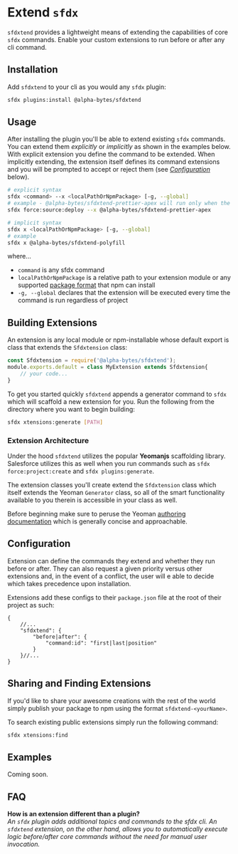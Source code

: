 # Extend `sfdx`

`sfdxtend` provides a lightweight means of extending the capabilities of core `sfdx` commands. Enable your custom extensions to run before or after any cli command.

## Installation
Add `sfdxtend` to your cli as you would any `sfdx` plugin:

```sh
sfdx plugins:install @alpha-bytes/sfdxtend
```

## Usage
After installing the plugin you'll be able to extend existing `sfdx` commands. You can extend them _explicitly_ or _implicitly_ as shown in the examples below. With explicit extension you define the command to be extended. When implicitly extending, the extension itself defines its command extensions and you will be prompted to accept or reject them (see _[Configuration](#configuration)_ below).

```sh
# explicit syntax
sfdx <command> --x <localPathOrNpmPackage> [-g, --global]
# example - @alpha-bytes/sfdxtend-prettier-apex will run only when the command is executed in the current *project* (unless added globally separately)
sfdx force:source:deploy --x @alpha-bytes/sfdxtend-prettier-apex

# implicit syntax
sfdx x <localPathOrNpmPackage> [-g, --global]
# example
sfdx x @alpha-bytes/sfdxtend-polyfill
```

where...
- `command` is any sfdx command
- `localPathOrNpmPackage` is a relative path to your extension module or any supported <a href="https://docs.npmjs.com/about-packages-and-modules" target="_blank">package format</a> that npm can install
- `-g, --global` declares that the extension will be executed every time the command is run regardless of project

## Building Extensions
An extension is any local module or npm-installable whose default export is class that extends the `Sfdxtension` class: 

```js
const Sfdxtension = require('@alpha-bytes/sfdxtend');
module.exports.default = class MyExtension extends Sfdxtension{
    // your code...
}
```

To get you started quickly `sfdxtend` appends a generator command to `sfdx` which will scaffold a new extension for you. Run the following from the directory where you want to begin building:

```sh
sfdx xtensions:generate [PATH]
```

### Extension Architecture
Under the hood `sfdxtend` utilizes the popular **Yeomanjs** scaffolding library. Salesforce utilizes this as well when you run commands such as `sfdx force:project:create` and `sfdx plugins:generate`.

The extension classes you'll create extend the `Sfdxtension` class which itself extends the Yeoman `Generator` class, so all of the smart functionality available to you therein is accessible in your class as well.

Before beginning make sure to peruse the Yeoman <a href="https://yeoman.io/authoring/index.html" target="_blank">authoring documentation</a> which is generally concise and approachable.

## Configuration
Extension can define the commands they extend and whether they run before or after. They can also request a given priority versus other extensions and, in the event of a conflict, the user will e able to decide which takes precedence upon installation. 

Extensions add these configs to their `package.json` file at the root of their project as such: 

```jsonc
{
    //...
    "sfdxtend": {
        "before|after": {
            "command:id": "first|last|position"
        }
    }//...
}

```

## Sharing and Finding Extensions
If you'd like to share your awesome creations with the rest of the world simply publish your package to npm using the format `sfdxtend-<yourName>`.

To search existing public extensions simply run the following command: 

```sh
sfdx xtensions:find
```

<!-- ### Community Extensions -->

## Examples

Coming soon.

## FAQ

**How is an extension different than a plugin?**\
_An `sfdx` plugin adds additional topics and commands to the sfdx cli. An `sfdxtend` extension, on the other hand, allows you to automatically execute logic before/after core commands without the need for manual user invocation._